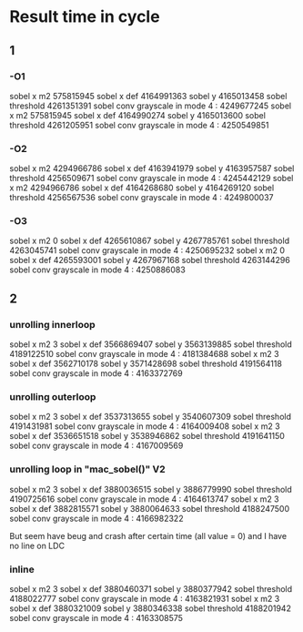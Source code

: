 # Result time in cycle 
## 1
### -O1
sobel x m2 575815945
sobel x def 4164991363
sobel y 4165013458
sobel threshold 4261351391
sobel conv grayscale in mode 4 : 4249677245
sobel x m2 575815945
sobel x def 4164990274
sobel y 4165013600
sobel threshold 4261205951
sobel conv grayscale in mode 4 : 4250549851

### -O2
sobel x m2 4294966786
sobel x def 4163941979
sobel y 4163957587
sobel threshold 4256509671
sobel conv grayscale in mode 4 : 4245442129
sobel x m2 4294966786
sobel x def 4164268680
sobel y 4164269120
sobel threshold 4256567536
sobel conv grayscale in mode 4 : 4249800037
### -O3
sobel x m2 0
sobel x def 4265610867
sobel y 4267785761
sobel threshold 4263045741
sobel conv grayscale in mode 4 : 4250695232
sobel x m2 0
sobel x def 4265593001
sobel y 4267967168
sobel threshold 4263144296
sobel conv grayscale in mode 4 : 4250886083
## 2
### unrolling innerloop
sobel x m2 3
sobel x def 3566869407
sobel y 3563139885
sobel threshold 4189122510
sobel conv grayscale in mode 4 : 4181384688
sobel x m2 3
sobel x def 3562710178
sobel y 3571428698
sobel threshold 4191564118
sobel conv grayscale in mode 4 : 4163372769
### unrolling outerloop
sobel x m2 3
sobel x def 3537313655
sobel y 3540607309
sobel threshold 4191431981
sobel conv grayscale in mode 4 : 4164009408
sobel x m2 3
sobel x def 3536651518
sobel y 3538946862 
sobel threshold 4191641150
sobel conv grayscale in mode 4 : 4167009569
### unrolling loop in "mac_sobel()" V2
sobel x m2 3
sobel x def 3880036515
sobel y 3886779990
sobel threshold 4190725616
sobel conv grayscale in mode 4 : 4164613747
sobel x m2 3
sobel x def 3882815571
sobel y 3880064633
sobel threshold 4188247500
sobel conv grayscale in mode 4 : 4166982322

But seem have beug and crash after certain time (all value = 0)
and I have no line on LDC
### inline
<!-- sobel x m2 3
sobel x def 3608635862
sobel y 3605359010
sobel threshold 4190940188
sobel conv grayscale in mode 4 : 4188551113
sobel x m2 3
sobel x def 3605324534
sobel y 3605358935
sobel threshold 4190938205
sobel conv grayscale in mode 4 : 4165055237 -->
sobel x m2 3
sobel x def 3880460371
sobel y 3880377942
sobel threshold 4188022777
sobel conv grayscale in mode 4 : 4163821931
sobel x m2 3
sobel x def 3880321009
sobel y 3880346338
sobel threshold 4188201942
sobel conv grayscale in mode 4 : 4163308575